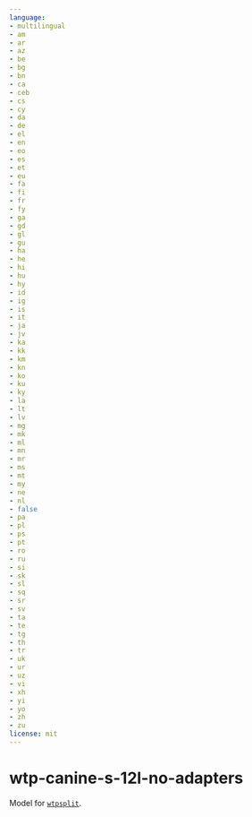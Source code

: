 ```yaml
---
language:
- multilingual
- am
- ar
- az
- be
- bg
- bn
- ca
- ceb
- cs
- cy
- da
- de
- el
- en
- eo
- es
- et
- eu
- fa
- fi
- fr
- fy
- ga
- gd
- gl
- gu
- ha
- he
- hi
- hu
- hy
- id
- ig
- is
- it
- ja
- jv
- ka
- kk
- km
- kn
- ko
- ku
- ky
- la
- lt
- lv
- mg
- mk
- ml
- mn
- mr
- ms
- mt
- my
- ne
- nl
- false
- pa
- pl
- ps
- pt
- ro
- ru
- si
- sk
- sl
- sq
- sr
- sv
- ta
- te
- tg
- th
- tr
- uk
- ur
- uz
- vi
- xh
- yi
- yo
- zh
- zu
license: mit
---
```


# wtp-canine-s-12l-no-adapters

Model for [`wtpsplit`](https://github.com/bminixhofer/wtpsplit).